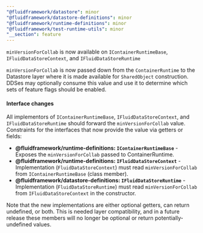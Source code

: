 ```yaml
---
"@fluidframework/datastore": minor
"@fluidframework/datastore-definitions": minor
"@fluidframework/runtime-definitions": minor
"@fluidframework/test-runtime-utils": minor
"__section": feature
---
```

`minVersionForCollab` is now available on `IContainerRuntimeBase`, `IFluidDataStoreContext`, and `IFluidDataStoreRuntime`

`minVersionForCollab` is now passed down from the `ContainerRuntime` to the Datastore layer where it is made available for
`SharedObject` construction.
DDSes may optionally consume this value and use it to determine which sets of feature flags should be enabled.

#### Interface changes

All implementors of `IContainerRuntimeBase`, `IFluidDataStoreContext`, and `IFluidDataStoreRuntime` should forward the `minVersionForCollab`
value. Constraints for the interfaces that now provide the value via getters or fields:

- **@fluidframework/runtime-definitions: `IContainerRuntimeBase`** - Exposes the `minVersionForCollab` passed to ContainerRuntime.
- **@fluidframework/runtime-definitions: `IFluidDataStoreContext`** - Implementation (`FluidDataStoreContext`) must read
`minVersionForCollab` from `IContainerRuntimeBase` (class member).
- **@fluidframework/datastore-definitions: `IFluidDataStoreRuntime`** - Implementation (`FluidDataStoreRuntime`) must read
`minVersionForCollab` from `IFluidDataStoreContext` in the constructor.

Note that the new implementations are either optional getters, can return undefined, or both.
This is needed layer compatibility, and in a future release these members will no longer be optional or return
potentially-undefined values.
